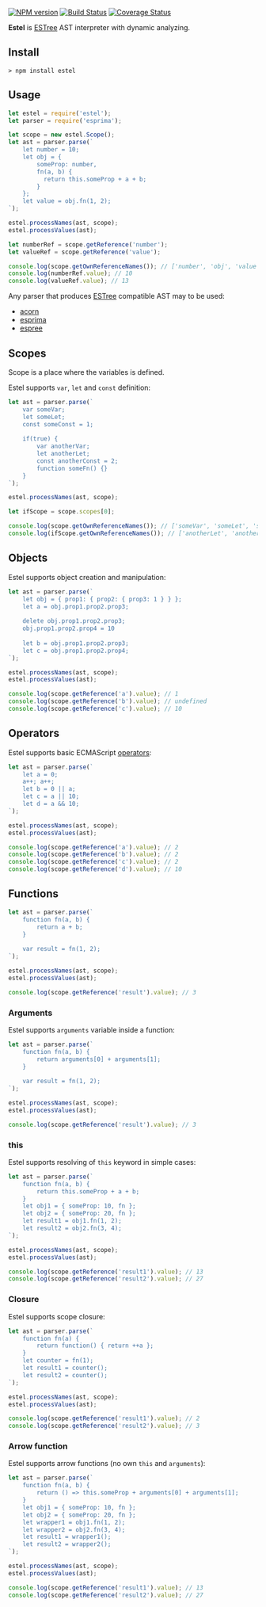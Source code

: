 [![NPM version](https://img.shields.io/npm/v/estel.svg)](https://www.npmjs.com/package/estel)
[![Build Status](https://travis-ci.org/smelukov/estel.svg?branch=master)](https://travis-ci.org/smelukov/estel)
[![Coverage Status](https://coveralls.io/repos/github/smelukov/estel/badge.svg?branch=master)](https://coveralls.io/github/smelukov/estel?branch=master)

**Estel** is [ESTree](https://github.com/estree/estree) AST interpreter with dynamic analyzing.

## Install

```
> npm install estel
```

## Usage

```js
let estel = require('estel');
let parser = require('esprima');

let scope = new estel.Scope();
let ast = parser.parse(`
    let number = 10;
    let obj = {
        someProp: number,
        fn(a, b) {
          return this.someProp + a + b;
        }
    };
    let value = obj.fn(1, 2);
`);

estel.processNames(ast, scope);
estel.processValues(ast);

let numberRef = scope.getReference('number');
let valueRef = scope.getReference('value');

console.log(scope.getOwnReferenceNames()); // ['number', 'obj', 'value']
console.log(numberRef.value); // 10
console.log(valueRef.value); // 13
```

Any parser that produces [ESTree](https://github.com/estree/estree) compatible AST may to be used:
- [acorn](https://github.com/ternjs/acorn)
- [esprima](https://github.com/jquery/esprima)
- [espree](https://github.com/eslint/espree)

## Scopes

Scope is a place where the variables is defined.

Estel supports `var`, `let` and `const` definition:

```js
let ast = parser.parse(`
    var someVar;
    let someLet;
    const someConst = 1;
    
    if(true) {
        var anotherVar;
        let anotherLet;
        const anotherConst = 2;
        function someFn() {}
    }
`);

estel.processNames(ast, scope);

let ifScope = scope.scopes[0];

console.log(scope.getOwnReferenceNames()); // ['someVar', 'someLet', 'someConst', 'anotherVar', 'someFn']
console.log(ifScope.getOwnReferenceNames()); // ['anotherLet', 'anotherConst']
```

## Objects

Estel supports object creation and manipulation:

```js
let ast = parser.parse(`
    let obj = { prop1: { prop2: { prop3: 1 } } };
    let a = obj.prop1.prop2.prop3;
    
    delete obj.prop1.prop2.prop3;
    obj.prop1.prop2.prop4 = 10
    
    let b = obj.prop1.prop2.prop3;
    let c = obj.prop1.prop2.prop4;
`);

estel.processNames(ast, scope);
estel.processValues(ast);

console.log(scope.getReference('a').value); // 1
console.log(scope.getReference('b').value); // undefined
console.log(scope.getReference('c').value); // 10
```

## Operators

Estel supports basic ECMAScript [operators](https://developer.mozilla.org/en-US/docs/Web/JavaScript/Guide/Expressions_and_Operators):

```js
let ast = parser.parse(`
    let a = 0;
    a++; a++;
    let b = 0 || a;
    let c = a || 10;
    let d = a && 10;
`);

estel.processNames(ast, scope);
estel.processValues(ast);

console.log(scope.getReference('a').value); // 2
console.log(scope.getReference('b').value); // 2
console.log(scope.getReference('c').value); // 2
console.log(scope.getReference('d').value); // 10
```

## Functions

```js
let ast = parser.parse(`
    function fn(a, b) {
        return a + b;
    }
    
    var result = fn(1, 2);
`);

estel.processNames(ast, scope);
estel.processValues(ast);

console.log(scope.getReference('result').value); // 3
```

### Arguments

Estel supports `arguments` variable inside a function:

```js
let ast = parser.parse(`
    function fn(a, b) {
        return arguments[0] + arguments[1];
    }
    
    var result = fn(1, 2);
`);

estel.processNames(ast, scope);
estel.processValues(ast);

console.log(scope.getReference('result').value); // 3
```

### this

Estel supports resolving of `this` keyword in simple cases:

```js
let ast = parser.parse(`
    function fn(a, b) {
        return this.someProp + a + b;
    }
    let obj1 = { someProp: 10, fn };
    let obj2 = { someProp: 20, fn };
    let result1 = obj1.fn(1, 2);
    let result2 = obj2.fn(3, 4);
`);

estel.processNames(ast, scope);
estel.processValues(ast);

console.log(scope.getReference('result1').value); // 13
console.log(scope.getReference('result2').value); // 27
```

### Closure

Estel supports scope closure:

```js
let ast = parser.parse(`
    function fn(a) {
        return function() { return ++a };
    }
    let counter = fn(1);
    let result1 = counter();
    let result2 = counter();
`);

estel.processNames(ast, scope);
estel.processValues(ast);

console.log(scope.getReference('result1').value); // 2
console.log(scope.getReference('result2').value); // 3
```

### Arrow function

Estel supports arrow functions (no own `this` and `arguments`):

```js
let ast = parser.parse(`
    function fn(a, b) {
        return () => this.someProp + arguments[0] + arguments[1];
    }
    let obj1 = { someProp: 10, fn };
    let obj2 = { someProp: 20, fn };
    let wrapper1 = obj1.fn(1, 2);
    let wrapper2 = obj2.fn(3, 4);
    let result1 = wrapper1();
    let result2 = wrapper2();
`);

estel.processNames(ast, scope);
estel.processValues(ast);

console.log(scope.getReference('result1').value); // 13
console.log(scope.getReference('result2').value); // 27
```

